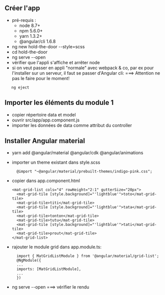 ## Créer l'app
* pré-requis : 
   * node 8.7+
   * npm 5.6.0+ 
   * yarn 1.3.2+ 
   * @angular/cli 1.6.8
* ng new hold-the-door --style=scss
* cd hold-the-door
* ng serve --open
* vérifier que l'appli s'affiche et arrêter node
* si on veut passer en appli "normale" avec webpack & co, par ex pour l'installer sur un serveur, il faut se passer d'Angular cli: 
===> Attention ne pas le faire pour le moment!
```
   ng eject
```  

## Importer les éléments du module 1

* copier répertoire data et model
* ouvrir src/app/app.component.js
* importer les données de data comme attribut du controller

## Installer Angular material
* yarn add @angular/material @angular/cdk @angular/animations

* importer un theme existant dans style.scss 
  ``` 
    @import "~@angular/material/prebuilt-themes/indigo-pink.css";
  ```
  
* copier dans app.component.html
  ```
  <mat-grid-list cols="4" rowHeight="2:1" gutterSize="20px">
    <mat-grid-tile [style.background]="'lightblue'">toto</mat-grid-tile>
    <mat-grid-tile>titi</mat-grid-tile>
    <mat-grid-tile [style.background]="'lightblue'">tata</mat-grid-tile>
    <mat-grid-tile>tonton</mat-grid-tile>
    <mat-grid-tile>tutu</mat-grid-tile>
    <mat-grid-tile [style.background]="'lightblue'">tati</mat-grid-tile>
    <mat-grid-tile>prout</mat-grid-tile>
  </mat-grid-list>
  ```  
  
* rajouter le module grid dans app.module.ts:

  ```
    import { MatGridListModule } from '@angular/material/grid-list';
    @NgModule({
    ...
    imports: [MatGridListModule],
    ...
    })
  ```
  
* ng serve --open 
 ===> vérifier le rendu
